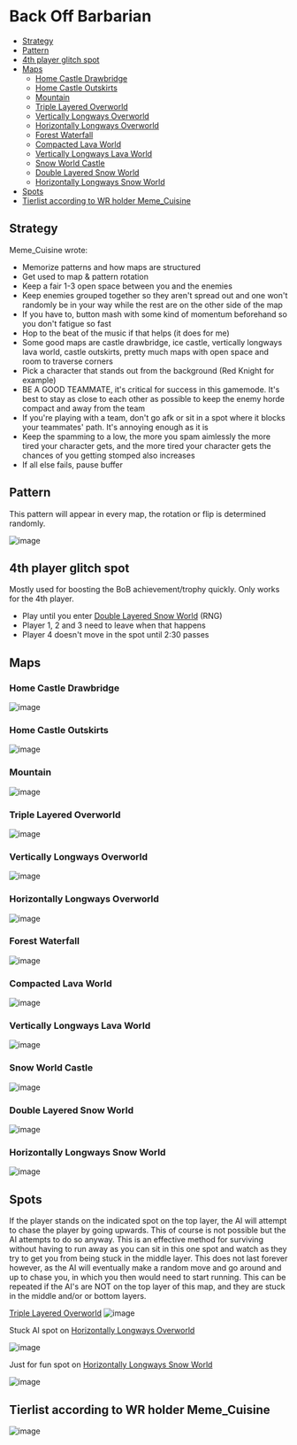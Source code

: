 # Back Off Barbarian

- [Strategy](#strategy)
- [Pattern](#pattern)
- [4th player glitch spot](#glitch-spot)
- [Maps](#maps)
  - [Home Castle Drawbridge](#castledrawbridge)
  - [Home Castle Outskirts](#castleoutskirts)
  - [Mountain](#mountain)
  - [Triple Layered Overworld](#overworld1)
  - [Vertically Longways Overworld](#overworld2)
  - [Horizontally Longways Overworld](#overworld3)
  - [Forest Waterfall](#overworld4)
  - [Compacted Lava World](#lavaworld1)
  - [Vertically Longways Lava World](#lavaworld2)
  - [Snow World Castle](#snowworld1)
  - [Double Layered Snow World](#snowworld2)
  - [Horizontally Longways Snow World](#snowworld3)
- [Spots](#spots)
- [Tierlist according to WR holder Meme_Cuisine](#tierlist)

## <a name="strategy"></a>Strategy

Meme_Cuisine wrote:

- Memorize patterns and how maps are structured
- Get used to map & pattern rotation
- Keep a fair 1-3 open space between you and the enemies
- Keep enemies grouped together so they aren't spread out and one won't randomly be in your way while the rest are on the other side of the map
- If you have to, button mash with some kind of momentum beforehand so you don't fatigue so fast
- Hop to the beat of the music if that helps (it does for me)
- Some good maps are castle drawbridge, ice castle, vertically longways lava world, castle outskirts, pretty much maps with open space and room to traverse corners
- Pick a character that stands out from the background (Red Knight for example)
- BE A GOOD TEAMMATE, it's critical for success in this gamemode. It's best to stay as close to each other as possible to keep the enemy horde compact and away from the team
- If you're playing with a team, don't go afk or sit in a spot where it blocks your teammates' path. It's annoying enough as it is
- Keep the spamming to a low, the more you spam aimlessly the more tired your character gets, and the more tired your character gets the chances of you getting stomped also increases
- If all else fails, pause buffer

## <a name="pattern"></a>Pattern

This pattern will appear in every map, the rotation or flip is determined randomly.

![image](/Images/BoBClockwisePattern.jpg)

## <a name="glitch-spot"></a>4th player glitch spot

Mostly used for boosting the BoB achievement/trophy quickly. Only works for the 4th player.

- Play until you enter [Double Layered Snow World](#snowworld2) (RNG)
- Player 1, 2 and 3 need to leave when that happens
- Player 4 doesn't move in the spot until 2:30 passes

## <a name="maps"></a>Maps

### <a name="castledrawbridge"></a>Home Castle Drawbridge

![image](/Images/BoBMaps/bob_castle_drawbridge.jpeg)

### <a name="castleoutskirts"></a>Home Castle Outskirts

![image](/Images/BoBMaps/bob_castle_outskirts.jpeg)

### <a name="mountain"></a>Mountain

![image](/Images/BoBMaps/bob_mountain.jpeg)

### <a name="overworld1"></a>Triple Layered Overworld

![image](/Images/BoBMaps/bob_overworld1.jpeg)

### <a name="overworld2"></a>Vertically Longways Overworld

![image](/Images/BoBMaps/bob_overworld2.jpeg)

### <a name="overworld3"></a>Horizontally Longways Overworld

![image](/Images/BoBMaps/bob_overworld3.jpeg)

### <a name="overworld4"></a>Forest Waterfall

![image](/Images/BoBMaps/bob_overworld4.jpeg)

### <a name="lavaworld1"></a>Compacted Lava World

![image](/Images/BoBMaps/bob_lava_world1.jpeg)

### <a name="lavaworld2"></a>Vertically Longways Lava World

![image](/Images/BoBMaps/bob_lava_world2.jpeg)

### <a name="snowworld1"></a>Snow World Castle

![image](/Images/BoBMaps/bob_snow_world1.jpeg)

### <a name="snowworld2"></a>Double Layered Snow World

![image](/Images/BoBMaps/bob_snow_world2.jpeg)

### <a name="snowworld3"></a>Horizontally Longways Snow World

![image](/Images/BoBMaps/bob_snow_world3.jpeg)

## <a name="spots"></a>Spots

If the player stands on the indicated spot on the top layer, the AI will attempt to chase the player by going upwards. This of course is not possible but the AI attempts to do so anyway. This is an effective method for surviving without having to run away as you can sit in this one spot and watch as they try to get you from being stuck in the middle layer. This does not last forever however, as the AI will eventually make a random move and go around and up to chase you, in which you then would need to start running. This can be repeated if the AI's are NOT on the top layer of this map, and they are stuck in the middle and/or or bottom layers. 

[Triple Layered Overworld](#overworld1)
![image](/Images/BoBAIStuck.png)

Stuck AI spot on [Horizontally Longways Overworld](#overworld3)

![image](/Images/Overworld3Spot.jpg)

Just for fun spot on [Horizontally Longways Snow World](#snowworld3)

![image](/Images/SnowWorldSpot.jpg)

## <a name="tierlist"></a>Tierlist according to WR holder Meme_Cuisine

![image](/Images/BoBTiers.png)
